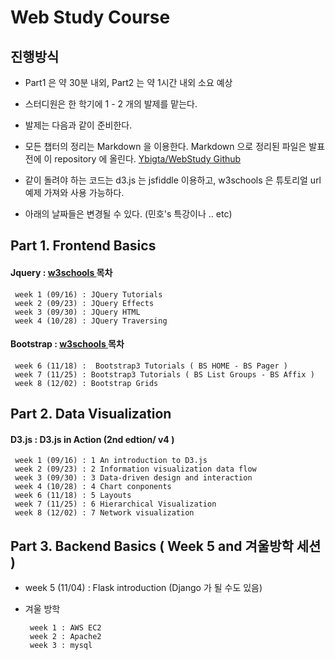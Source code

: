 # Web Study Course

## 진행방식
 * Part1 은 약 30분 내외, Part2 는 약 1시간 내외 소요 예상

 * 스터디원은 한 학기에 1 - 2 개의 발제를 맡는다.

 * 발제는 다음과 같이 준비한다.

  * 모든 챕터의 정리는 Markdown 을 이용한다. Markdown 으로 정리된 파일은 발표 전에 이 repository 에 올린다. [Ybigta/WebStudy Github](https://github.com/YBIGTA/Design_web_study)

   * 같이 돌려야 하는 코드는 d3.js 는 jsfiddle 이용하고, w3schools 은 튜토리얼 url 예제 가져와 사용 가능하다.

* 아래의 날짜들은  변경될 수 있다. (민호's 특강이나 .. etc)


## Part 1. Frontend Basics

  #### Jquery : **[ w3schools ](https://www.w3schools.com/jquery/default.asp)** 목차

     week 1 (09/16) : JQuery Tutorials
     week 2 (09/23) : JQuery Effects
     week 3 (09/30) : JQuery HTML
     week 4 (10/28) : JQuery Traversing

  #### Bootstrap : **[ w3schools ](https://www.w3schools.com/bootstrap/default.asp)** 목차

     week 6 (11/18) :  Bootstrap3 Tutorials ( BS HOME - BS Pager )
     week 7 (11/25) : Bootstrap3 Tutorials ( BS List Groups - BS Affix )
     week 8 (12/02) : Bootstrap Grids

## Part 2. Data Visualization

  #### D3.js : D3.js in Action (2nd edtion/ v4 )

     week 1 (09/16) : 1 An introduction to D3.js
     week 2 (09/23) : 2 Information visualization data flow
     week 3 (09/30) : 3 Data-driven design and interaction 
     week 4 (10/28) : 4 Chart conponents
     week 6 (11/18) : 5 Layouts
     week 7 (11/25) : 6 Hierarchical Visualization
     week 8 (12/02) : 7 Network visualization

## Part 3. Backend Basics (  Week 5 and 겨울방학 세션 )

 - week 5 (11/04) : Flask introduction (Django 가 될 수도 있음)
 - 겨울 방학

        week 1 : AWS EC2
        week 2 : Apache2
        week 3 : mysql
